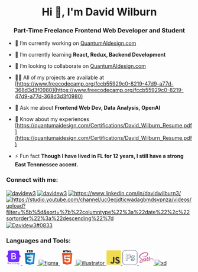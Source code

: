 <h1 align="center">Hi 👋, I'm David Wilburn</h1>
<h3 align="center">Part-Time Freelance Frontend Web Developer and Student</h3>

- 🔭 I’m currently working on [QuantumAIdesign.com](https://quantumaidesign.com/)

- 🌱 I’m currently learning **React, Redux, Backend Development**

- 👯 I’m looking to collaborate on [QuantumAIdesign.com](https://quantumaidesign.com/)

- 👨‍💻 All of my projects are available at [https://www.freecodecamp.org/fccb55929c0-8219-47d9-a77d-368d3d3f0980](https://www.freecodecamp.org/fccb55929c0-8219-47d9-a77d-368d3d3f0980)

- 💬 Ask me about **Frontend Web Dev, Data Analysis, OpenAI**

- 📄 Know about my experiences [https://quantumaidesign.com/Certifications/David_Wilburn_Resume.pdf](https://quantumaidesign.com/Certifications/David_Wilburn_Resume.pdf)

- ⚡ Fun fact **Though I have lived in FL for 12 years, I still have a strong East Tennnessee accent.**

<h3 align="left">Connect with me:</h3>
<p align="left">
<a href="https://codepen.io/davidew3" target="blank"><img align="center" src="https://raw.githubusercontent.com/rahuldkjain/github-profile-readme-generator/master/src/images/icons/Social/codepen.svg" alt="davidew3" height="30" width="40" /></a>
<a href="https://twitter.com/davidew3" target="blank"><img align="center" src="https://raw.githubusercontent.com/rahuldkjain/github-profile-readme-generator/master/src/images/icons/Social/twitter.svg" alt="davidew3" height="30" width="40" /></a>
<a href="https://linkedin.com/in/https://www.linkedin.com/in/davidwilburn3/" target="blank"><img align="center" src="https://raw.githubusercontent.com/rahuldkjain/github-profile-readme-generator/master/src/images/icons/Social/linked-in-alt.svg" alt="https://www.linkedin.com/in/davidwilburn3/" height="30" width="40" /></a>
<a href="https://www.youtube.com/c/https://studio.youtube.com/channel/uc0ecjdticwadagbmdsvpnza/videos/upload?filter=%5b%5d&sort=%7b%22columntype%22%3a%22date%22%2c%22sortorder%22%3a%22descending%22%7d" target="blank"><img align="center" src="https://raw.githubusercontent.com/rahuldkjain/github-profile-readme-generator/master/src/images/icons/Social/youtube.svg" alt="https://studio.youtube.com/channel/uc0ecjdticwadagbmdsvpnza/videos/upload?filter=%5b%5d&sort=%7b%22columntype%22%3a%22date%22%2c%22sortorder%22%3a%22descending%22%7d" height="30" width="40" /></a>
<a href="https://discord.gg/Davidew3#0833" target="blank"><img align="center" src="https://raw.githubusercontent.com/rahuldkjain/github-profile-readme-generator/master/src/images/icons/Social/discord.svg" alt="Davidew3#0833" height="30" width="40" /></a>
</p>

<h3 align="left">Languages and Tools:</h3>
<p align="left"> <a href="https://getbootstrap.com" target="_blank" rel="noreferrer"> <img src="https://raw.githubusercontent.com/devicons/devicon/master/icons/bootstrap/bootstrap-plain-wordmark.svg" alt="bootstrap" width="40" height="40"/> </a> <a href="https://www.w3schools.com/css/" target="_blank" rel="noreferrer"> <img src="https://raw.githubusercontent.com/devicons/devicon/master/icons/css3/css3-original-wordmark.svg" alt="css3" width="40" height="40"/> </a> <a href="https://www.figma.com/" target="_blank" rel="noreferrer"> <img src="https://www.vectorlogo.zone/logos/figma/figma-icon.svg" alt="figma" width="40" height="40"/> </a> <a href="https://www.w3.org/html/" target="_blank" rel="noreferrer"> <img src="https://raw.githubusercontent.com/devicons/devicon/master/icons/html5/html5-original-wordmark.svg" alt="html5" width="40" height="40"/> </a> <a href="https://www.adobe.com/in/products/illustrator.html" target="_blank" rel="noreferrer"> <img src="https://www.vectorlogo.zone/logos/adobe_illustrator/adobe_illustrator-icon.svg" alt="illustrator" width="40" height="40"/> </a> <a href="https://developer.mozilla.org/en-US/docs/Web/JavaScript" target="_blank" rel="noreferrer"> <img src="https://raw.githubusercontent.com/devicons/devicon/master/icons/javascript/javascript-original.svg" alt="javascript" width="40" height="40"/> </a> <a href="https://www.photoshop.com/en" target="_blank" rel="noreferrer"> <img src="https://raw.githubusercontent.com/devicons/devicon/master/icons/photoshop/photoshop-line.svg" alt="photoshop" width="40" height="40"/> </a> <a href="https://sass-lang.com" target="_blank" rel="noreferrer"> <img src="https://raw.githubusercontent.com/devicons/devicon/master/icons/sass/sass-original.svg" alt="sass" width="40" height="40"/> </a> <a href="https://www.adobe.com/products/xd.html" target="_blank" rel="noreferrer"> <img src="https://cdn.worldvectorlogo.com/logos/adobe-xd.svg" alt="xd" width="40" height="40"/> </a> </p>

